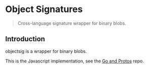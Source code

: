 # Object Signatures

> Cross-language signature wrapper for binary blobs.

## Introduction

objectsig is a wrapper for binary blobs.

This is the Javascript implementation, see the [Go and Protos](https://github.com/aperturerobotics/objectsig) repo.

